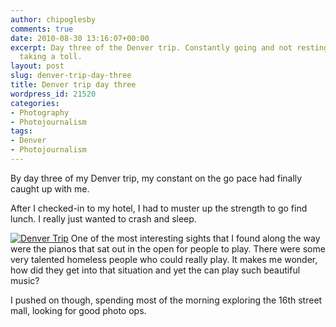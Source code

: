 ```yaml
---
author: chipoglesby
comments: true
date: 2010-08-30 13:16:07+00:00
excerpt: Day three of the Denver trip. Constantly going and not resting is finally
  taking a toll.
layout: post
slug: denver-trip-day-three
title: Denver trip day three
wordpress_id: 21520
categories:
- Photography
- Photojournalism
tags:
- Denver
- Photojournalism
---
```


By day three of my Denver trip, my constant on the go pace had finally caught up with me.

After I checked-in to my hotel, I had to muster up the strength to go find lunch. I really just wanted to crash and sleep.

[![Denver Trip](http://farm5.static.flickr.com/4141/4940947840_2ce4be44cd.jpg)](http://www.flickr.com/photos/chipoglesby/4940947840/)
One of the most interesting sights that I found along the way were the pianos that sat out in the open for people to play. There were some very talented homeless people who could really play. It makes me wonder, how did they get into that situation and yet the can play such beautiful music?

I pushed on though, spending most of the morning exploring the 16th street mall, looking for good photo ops.


